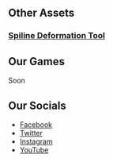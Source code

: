 ## Other Assets

### [Spiline Deformation Tool]()

## Our Games

Soon

## Our Socials

- [Facebook]()
- [Twitter]()
- [Instagram]()
- [YouTube]()
